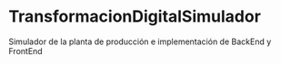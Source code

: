 # TransformacionDigitalSimulador
Simulador de la planta de producción e implementación de BackEnd y FrontEnd

